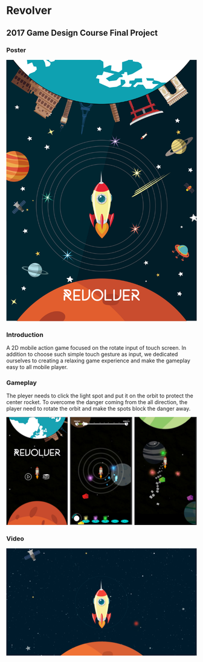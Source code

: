 # Revolver
## 2017 Game Design Course Final Project

### Poster
![](Revolver-Poster.jpg)

### Introduction
A 2D mobile action game focused on the rotate input of touch screen.
In addition to choose such simple touch gesture as input, we dedicated ourselves to creating a relaxing game experience and make the gameplay easy to all mobile player.


### Gameplay
The pleyer needs to click the light spot and put it on the orbit to protect the center rocket. 
To overcome the danger coming from the all direction, the player need to rotate the orbit and make the spots block the danger away. 

![](revolver_gamescene.png)


###  Video

[![Watch the video](Revolver-video.png)](https://www.youtube.com/watch?v=o1EkNVmQWjI&feature=youtu.be)
